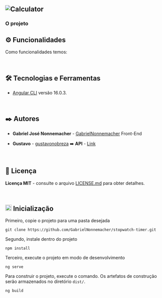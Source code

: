 ![Calculator](https://github.com/GabrielNonnemacher/Naruto-Characters/assets/87139289/8e8dbae4-ba77-4ca1-9ec3-ca5008412e05)
-----

### O projeto

## ⚙️ Funcionalidades

Como funcionalidades temos:

<br/>

## 🛠️ Tecnologias e Ferramentas

* [Angular CLI](https://github.com/angular/angular-cli) versão 16.0.3.
  
<br/>

## ✒️ Autores

* **Gabriel José Nonnemacher** - [GabrielNonnemacher](https://github.com/GabrielNonnemacher) Front-End

* **Gustavo** - [gustavonobreza](https://github.com/gustavonobreza) ➡️ **API** - [Link](https://github.com/gustavonobreza/naruto-api)
<br/>

## 📄 Licença

**Licença MIT** - consulte o arquivo [LICENSE.md](https://github.com/GabrielNonnemacher/Naruto-Characters/blob/master/LICENSE) para obter detalhes.

<br/>

## <img height="20px" src="https://cdn-icons-png.flaticon.com/512/352/352163.png"> Inicialização

Primeiro, copie o projeto para uma pasta desejada
```
git clone https://github.com/GabrielNonnemacher/stopwatch-timer.git
```

Segundo, instale dentro do projeto
```
npm install
```

Terceiro, execute o projeto em modo de desenvolvimento
```
ng serve
```
Para construir o projeto, execute o comando. Os artefatos de construção serão armazenados no diretório `dist/`.
```
ng build
```
